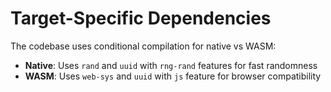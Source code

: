 # Target-Specific Dependencies

The codebase uses conditional compilation for native vs WASM:

- **Native**: Uses `rand` and `uuid` with `rng-rand` features for fast randomness
- **WASM**: Uses `web-sys` and `uuid` with `js` feature for browser compatibility
